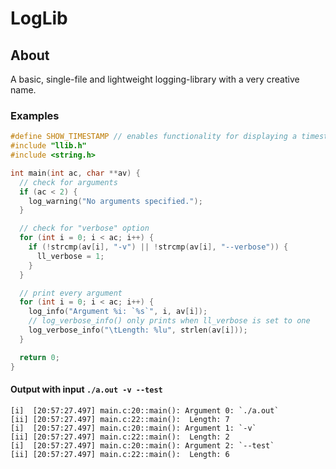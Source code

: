 # LogLib

## About
A basic, single-file and lightweight logging-library with a very creative name.

### Examples
```c
#define SHOW_TIMESTAMP // enables functionality for displaying a timestamp
#include "llib.h"
#include <string.h>

int main(int ac, char **av) {
  // check for arguments
  if (ac < 2) {
    log_warning("No arguments specified.");
  }

  // check for "verbose" option
  for (int i = 0; i < ac; i++) {
    if (!strcmp(av[i], "-v") || !strcmp(av[i], "--verbose")) {
      ll_verbose = 1;
    }
  }

  // print every argument
  for (int i = 0; i < ac; i++) {
    log_info("Argument %i: `%s`", i, av[i]);
    // log_verbose_info() only prints when ll_verbose is set to one
    log_verbose_info("\tLength: %lu", strlen(av[i]));
  }

  return 0;
}
```

#### Output with input `./a.out -v --test`
```
[i]  [20:57:27.497] main.c:20::main(): Argument 0: `./a.out`
[ii] [20:57:27.497] main.c:22::main(): 	Length: 7
[i]  [20:57:27.497] main.c:20::main(): Argument 1: `-v`
[ii] [20:57:27.497] main.c:22::main(): 	Length: 2
[i]  [20:57:27.497] main.c:20::main(): Argument 2: `--test`
[ii] [20:57:27.497] main.c:22::main(): 	Length: 6
```
